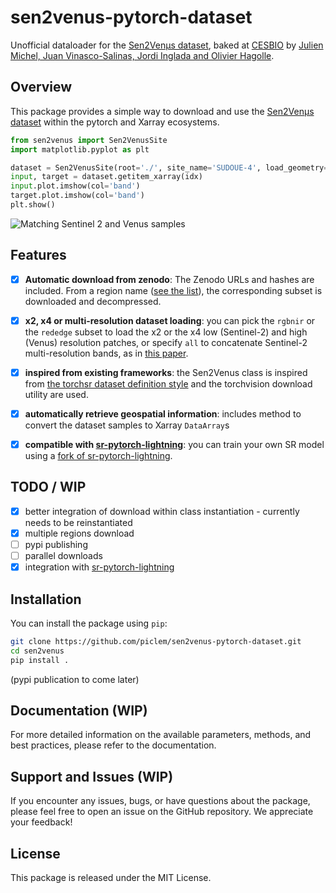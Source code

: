 # sen2venus-pytorch-dataset
Unofficial dataloader for the [Sen2Venµs dataset](https://zenodo.org/record/6514159), baked at [CESBIO](https://www.cesbio.cnrs.fr/) by [Julien Michel, Juan Vinasco-Salinas, Jordi Inglada and Olivier Hagolle](https://doi.org/10.3390/data7070096).

## Overview

This package provides a simple way to download and use the [Sen2Venµs dataset](https://zenodo.org/record/6514159) within the pytorch and Xarray ecosystems.

```python
from sen2venus import Sen2VenusSite
import matplotlib.pyplot as plt

dataset = Sen2VenusSite(root='./', site_name='SUDOUE-4', load_geometry=True, subset='all')
input, target = dataset.getitem_xarray(idx)
input.plot.imshow(col='band')
target.plot.imshow(col='band')
plt.show()
```
![Matching Sentinel 2 and Venus samples](examples/samples_sentinel_venus.png)

## Features

- [x] **Automatic download from zenodo**: The Zenodo URLs and hashes are included. From a region name ([see the list](https://zenodo.org/record/6514159)), the corresponding subset is downloaded and decompressed. 

- [x] **x2, x4 or multi-resolution dataset loading**: you can pick the `rgbnir` or the `rededge` subset to load the x2 or the x4 low (Sentinel-2) and high (Venus) resolution patches, or specify `all` to concatenate Sentinel-2 multi-resolution bands, as in [this paper](https://hal.science/hal-04218629).

- [x] **inspired from existing frameworks**: the Sen2Venus class is inspired from [the torchsr dataset definition style](https://github.com/Coloquinte/torchSR/tree/main/torchsr/datasets) and the torchvision download utility are used.

- [x] **automatically retrieve geospatial information**: includes method to convert the dataset samples to Xarray `DataArray`s

- [x] **compatible with [sr-pytorch-lightning](https://github.com/george-gca/sr-pytorch-lightning/tree/main)**: you can train your own SR model using a [fork of sr-pytorch-lightning](https://github.com/piclem/sr-pytorch-lightning).

## TODO / WIP

- [x] better integration of download within class instantiation - currently needs to be reinstantiated
- [x] multiple regions download
- [ ] pypi publishing
- [ ] parallel downloads
- [x] integration with [sr-pytorch-lightning](https://github.com/george-gca/sr-pytorch-lightning/tree/main)

## Installation

You can install the package using `pip`:

```bash
git clone https://github.com/piclem/sen2venus-pytorch-dataset.git
cd sen2venus
pip install . 
```

(pypi publication to come later)

## Documentation (WIP)

For more detailed information on the available parameters, methods, and best practices, please refer to the documentation.

## Support and Issues (WIP)

If you encounter any issues, bugs, or have questions about the package, please feel free to open an issue on the GitHub repository. We appreciate your feedback!

## License

This package is released under the MIT License.
